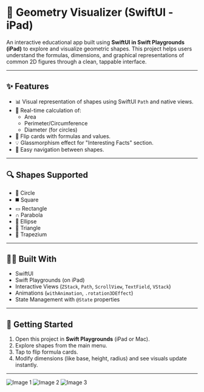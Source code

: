 # 📐 Geometry Visualizer (SwiftUI - iPad)

An interactive educational app built using **SwiftUI in Swift Playgrounds (iPad)** to explore and visualize geometric shapes. This project helps users understand the formulas, dimensions, and graphical representations of common 2D figures through a clean, tappable interface.

---

## ✨ Features

- 📊 Visual representation of shapes using SwiftUI `Path` and native views.
- 🧮 Real-time calculation of:
  - Area
  - Perimeter/Circumference
  - Diameter (for circles)
- 🔄 Flip cards with formulas and values.
- 💡 Glassmorphism effect for "Interesting Facts" section.
- 🧭 Easy navigation between shapes.

---

## 🔍 Shapes Supported

- 🔵 Circle
- ◼️ Square
- ▭ Rectangle
- ∩ Parabola
- 🔘 Ellipse
- 🔺 Triangle
- 🔻 Trapezium

---

## 🧑‍💻 Built With

- SwiftUI
- Swift Playgrounds (on iPad)
- Interactive Views (`ZStack`, `Path`, `ScrollView`, `TextField`, `VStack`)
- Animations (`withAnimation`, `.rotation3DEffect`)
- State Management with `@State` properties

---

## 🚀 Getting Started

1. Open this project in **Swift Playgrounds** (iPad or Mac).
2. Explore shapes from the main menu.
3. Tap to flip formula cards.
4. Modify dimensions (like base, height, radius) and see visuals update instantly.

---

![Image 1](./image1.jpg)
![Image 2](./image2.jpg)
![Image 3](./image3.jpg)





